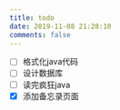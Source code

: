 ```yaml
---
title: todo
date: 2019-11-08 21:28:10
comments: false
---
```

- [ ] 格式化java代码
- [ ] 设计数据库
- [ ] 读完疯狂java
- [x] 添加备忘录页面
